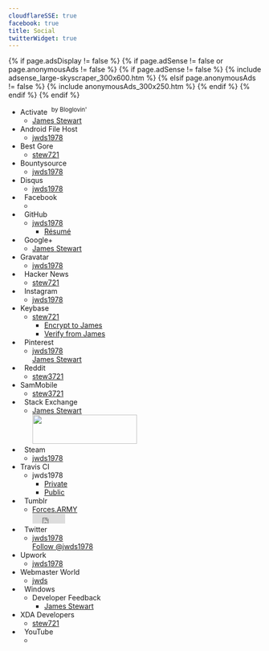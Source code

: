 ```yaml
---
cloudflareSSE: true
facebook: true
title: Social
twitterWidget: true
---
```


{% if page.adsDisplay != false %}
{% if page.adSense != false or page.anonymousAds != false %}
{% if page.adSense != false %}
{% include adsense_large-skyscraper_300x600.htm %}
{% elsif page.anonymousAds != false %}
{% include anonymousAds_300x250.htm %}
{% endif %}
{% endif %}
{% endif %}
<ul>
  <li>
    Activate&nbsp; <sup>by Bloglovin'</sup>
    <ul>
      <li>
        <a href="https://activate.bloglovin.com/profile/25569657" rel="me" target="_blank" title="James Stewart">James Stewart</a>
      </li>
    </ul>
  </li>
  <li>
    Android File Host
    <ul>
      <li>
        <a href="https://www.androidfilehost.com/?w=profile&uid=24369303960683704" rel="me" target="_blank" title="jwds1978">jwds1978</a>
      </li>
    </ul>
  </li>
  <li>
    Best Gore
    <ul>
      <li>
        <a href="http://www.bestgore.com/members/stew721" rel="me" target="_blank" title="stew721">stew721</a>
      </li>
    </ul>
  </li>
  <li>
    Bountysource
    <ul>
      <li>
        <a href="https://www.bountysource.com/people/48199" rel="me" target="_blank" title="jwds1978">jwds1978</a>
      </li>
    </ul>
  </li>
  <li>
    Disqus
    <ul>
      <li>
        <a href="https://disqus.com/by/jwds1978" rel="me" target="_blank" title="jwds1978">jwds1978</a>
      </li>
    </ul>
  </li>
  <li>
    <i aria-hidden="true" class="fa fa-facebook-official"></i>&nbsp; Facebook
    <ul>
      <li>
        <div class="fb-follow" data-href="https://www.facebook.com/jwds1978" data-layout="standard" data-show-faces="true" data-size="large"></div>
      </li>
    </ul>
  </li>
  <li>
    <i aria-hidden="true" class="fa fa-github"></i>&nbsp; GitHub
    <ul>
      <li>
        <a href="https://github.com/jwds1978" rel="me" target="_blank" title="jwds1978">jwds1978</a>
        <ul>
          <li>
            <a href="https://resume.github.io/?jwds1978" target="_blank" title="GitHub Resume">R&eacute;sum&eacute;</a>
          </li>
        </ul>
      </li>
    </ul>
  </li>
  <li>
    <i aria-hidden="true" class="fa fa-google-plus-official"></i>&nbsp; Google+
    <ul>
      <li>
        <a href="https://plus.google.com/115164780760274259502" rel="me" target="_blank" title="James Stewart">James Stewart</a>
      </li>
    </ul>
  </li>
  <li>
    Gravatar
    <ul>
      <li>
        <a href="https://en.gravatar.com/jwds1978" rel="me" target="_blank" title="jwds1978">jwds1978</a>
      </li>
    </ul>
  </li>
  <li>
    <i aria-hidden="true" class="fa fa-hacker-news"></i>&nbsp; Hacker News
    <ul>
      <li>
        <a href="https://news.ycombinator.com/user?id=stew721" rel="me" target="_blank" title="stew721">stew721</a>
      </li>
    </ul>
  </li>
  <li>
    <i aria-hidden="true" class="fa fa-instagram"></i>&nbsp; Instagram
    <ul>
      <li>
        <a href="https://www.instagram.com/jwds1978" rel="me" target="_blank" title="jwds1978">jwds1978</a>
      </li>
    </ul>
  </li>
  <li>
    Keybase
    <ul>
      <li>
        <a href="https://keybase.io/stew721" rel="me" target="_blank" title="stew721">stew721</a>
        <ul>
          <li>
            <a href="https://keybase.io/encrypt#stew721" target="_blank" title="">Encrypt to James</a>
          </li>
          <li>
            <a href="https://keybase.io/verify" target="_blank" title="">Verify from James</a>
          </li>
        </ul>
      </li>
    </ul>
  </li>
  <li>
    <i aria-hidden="true" class="fa fa-pinterest"></i>&nbsp; Pinterest
    <ul>
      <li>
        <a href="https://www.pinterest.com/jwds1978" rel="me" target="_blank" title="jwds1978">jwds1978</a><br />
        <a data-pin-do="buttonFollow" href="https://www.pinterest.com/jwds1978" rel="me" target="_blank" title="jwds1978">James Stewart</a>
      </li>
    </ul>
  </li>
  <li>
    <i aria-hidden="true" class="fa fa-reddit"></i>&nbsp; Reddit
    <ul>
      <li>
        <a href="https://www.reddit.com/user/stew3721" rel="me" target="_blank" title="stew3721">stew3721</a>
      </li>
    </ul>
  </li>
  <li>
    SamMobile
    <ul>
      <li>
        <a href="https://www.sammobile.com/forum/member.php?referrerid=5112056&u=5112056" rel="me" target="_blank" title="stew3721">stew3721</a>
      </li>
    </ul>
  </li>
  <li>
    <i aria-hidden="true" class="fa fa-stack-exchange"></i>&nbsp; Stack Exchange
    <ul>
      <li>
        <a href="https://stackexchange.com/users/10230218/james-stewart" rel="me" target="_blank" title="">James Stewart</a><br />
        <a href="https://stackexchange.com/users/10230218/james-stewart" rel="me" target="_blank" title=""><img alt="" height="58"
          src="http://stackexchange.com/users/flair/10230218.png" style="border: 0px;" width="208" /></a>
      </li>
    </ul>
  </li>
  <li>
    <i aria-hidden="true" class="fa fa-steam"></i>&nbsp; Steam
    <ul>
      <li>
        <a href="https://steamcommunity.com/id/jwds1978" rel="me" target="_blank" title="jwds1978">jwds1978</a>
      </li>
    </ul>
  </li>
  <li>
    Travis CI
    <ul>
      <li>
        jwds1978
        <ul>
          <li>
            <a href="https://travis-ci.com/profile/jwds1978" rel="me" target="_blank" title="jwds1978">Private</a>
          </li>
          <li>
            <a href="https://travis-ci.org/profile/jwds1978" rel="me" target="_blank" title="jwds1978">Public</a>
          </li>
        </ul>
      </li>
    </ul>
  </li>
  <li>
    <i aria-hidden="true" class="fa fa-tumblr"></i>&nbsp; Tumblr
    <ul>
      <li>
        <a href="https://blog-tumblr.forces.army" rel="me" target="_blank" title="forces-army">Forces.ARMY</a><br />
        <iframe allowtransparency="true" class="btn" height="20" scrolling="no"
          src="https://platform.tumblr.com/v2/follow_button.html?color=black&tumblelog=forces-army&type=follow"
          style="border: none; overflow: hidden; padding: 0;" width="65"></iframe>
      </li>
    </ul>
  </li>
  <li>
    <i aria-hidden="true" class="fa fa-twitter"></i>&nbsp; Twitter
    <ul>
      <li>
        <a href="https://twitter.com/jwds1978" rel="me" target="_blank" title="jwds1978">jwds1978</a><br />
        <a class="twitter-follow-button" data-show-count="false" data-size="large" href="https://twitter.com/jwds1978" rel="me" target="_blank"
          title="jwds1978">Follow @jwds1978</a>
      </li>
    </ul>
  </li>
  <li>
    Upwork
    <ul>
      <li>
        <a href="https://www.upwork.com/o/profiles/users/_~0198400aaaa47b7cb7" rel="me" target="_blank" title="jwds1978">jwds1978</a>
      </li>
    </ul>
  </li>
  <li>
    Webmaster World
    <ul>
      <li>
        <a href="https://www.webmasterworld.com/profile/jwds/" rel="me" target="_blank" title="jwds">jwds</a>
      </li>
    </ul>
  </li>
  <li>
    <i aria-hidden="true" class="fa fa-windows"></i>&nbsp; Windows
    <ul>
      <li>
        Developer Feedback
        <ul>
          <li>
            <a href="https://wpdev.uservoice.com/users/394599550-james-stewart" rel="me" target="_blank" title="James Stewart">James Stewart</a>
          </li>
        </ul>
      </li>
    </ul>
  </li>
  <li>
    XDA Developers
    <ul>
      <li>
        <a href="https://forum.xda-developers.com/member.php?referrerid=4491991&u=4491991" rel="me" target="_blank" title="stew721">stew721</a>
      </li>
    </ul>
  </li>
  <li>
    <i aria-hidden="true" class="fa fa-youtube"></i>&nbsp; YouTube
    <ul>
      <li>
        <div class="g-ytsubscribe" data-channelid="UCEvgM-VbahDYiKx_UK1ZHnw" data-count="default" data-layout="full" data-theme="dark"></div>
      </li>
    </ul>
  </li>
</ul>
